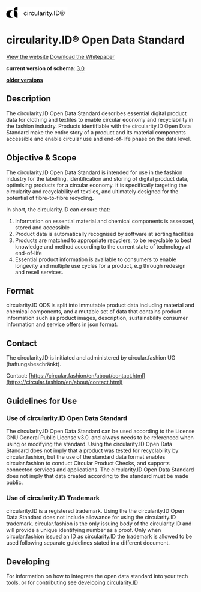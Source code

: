 ![circularity id logo](logo.jpg)

# circularity.ID® Open Data Standard

[View the website](https://circularity.id)
[Download the Whitepaper](https://circularity.id/static/circular.fashion_circularityID_white_paper_2021.pdf)

__current version of schema__: [3.0](https://circularity.id/open-data-standard.html)

__[older versions](https://github.com/circularfashion/cf-circularity-id-standard/tree/master/schema)__

## Description
The circularity.ID Open Data Standard describes essential digital product data for clothing and textiles to enable circular economy and recyclability in the fashion industry. Products identifiable with the circularity.ID Open Data Standard make the entire story of a product and its material components accessible and enable circular use and end-of-life phase on the data level.

## Objective & Scope
The circularity.ID Open Data Standard is intended for use in the fashion industry for the labelling, identification and storing of digital product data, optimising products for a circular economy. It is specifically targeting the circularity and recyclability of textiles, and ultimately designed for the potential of fibre-to-fibre recycling.

In short, the circularity.ID can ensure that:
1) Information on essential material and chemical components is assessed, stored and accessible 
2) Product data is automatically recognised by software at sorting facilities
3) Products are matched to appropriate recyclers, to be recyclable to best knowledge and method according to the current state of technology at end-of-life
4) Essential product information is available to consumers to enable longevity and multiple use cycles for a product, e.g through redesign and resell services.

## Format

circularity.ID ODS is split into immutable product data including material and chemical components, and a mutable set of data that contains product information such as product images, description, sustainability consumer information and service offers in json format.

## Contact

The circularity.ID is initiated and administered by circular.fashion UG (haftungsbeschränkt).

Contact: [https://circular.fashion/en/about/contact.html](https://circular.fashion/en/about/contact.html)

## Guidelines for Use

### Use of circularity.ID Open Data Standard
The circularity.ID Open Data Standard can be used according to the License GNU General Public License v3.0. and always needs to be referenced when using or modifying the standard. Using the circularity.ID Open Data Standard does not imply that a product was tested for recyclability by circular.fashion, but the use of the standard data format enables circular.fashion to conduct Circular Product Checks, and supports connected services and applications. The circularity.ID Open Data Standard does not imply that data created according to the standard must be made public.

### Use of circularity.ID Trademark
circularity.ID is a registered trademark. Using the the circularity.ID Open Data Standard does not include allowance for using the circularity.ID  trademark. circular.fashion is the only issuing body of the circularity.ID and will provide a unique identifying number as a proof. Only when circular.fashion issued an ID as  circularity.ID the trademark is allowed to be used following separate guidelines stated in a different document. 

## Developing

For information on how to integrate the open data standard into your tech tools, or for contributing see [developing circularity.ID](develop.md)
